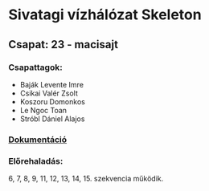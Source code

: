 # Sivatagi vízhálózat Skeleton

## Csapat: 23 - macisajt

### Csapattagok:

- Baják Levente Imre
- Csikai Valér Zsolt
- Koszoru Domonkos
- Le Ngoc Toan
- Stróbl Dániel Alajos

### [Dokumentáció](https://docs.google.com/document/d/1vt0ruZJ6pVvddavbwg4amov1J9vomhK4/)

### Előrehaladás:

6, 7, 8, 9, 11, 12, 13, 14, 15. szekvencia működik.